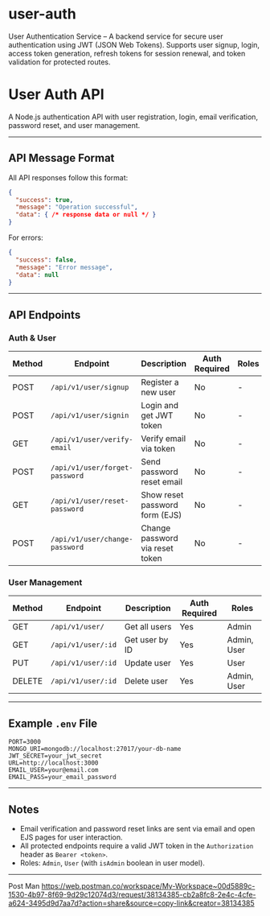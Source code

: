 # user-auth
User Authentication Service – A backend service for secure user authentication using JWT (JSON Web Tokens). Supports user signup, login, access token generation, refresh tokens for session renewal, and token validation for protected routes.

# User Auth API

A Node.js authentication API with user registration, login, email verification, password reset, and user management.

---

## API Message Format

All API responses follow this format:

```json
{
  "success": true,
  "message": "Operation successful",
  "data": { /* response data or null */ }
}
```

For errors:

```json
{
  "success": false,
  "message": "Error message",
  "data": null
}
```

---

## API Endpoints

### Auth & User

| Method | Endpoint                       | Description                        | Auth Required | Roles         |
|--------|------------------------------- |------------------------------------|-------------- |-------------- |
| POST   | `/api/v1/user/signup`          | Register a new user                | No           | -             |
| POST   | `/api/v1/user/signin`          | Login and get JWT token            | No           | -             |
| GET    | `/api/v1/user/verify-email`    | Verify email via token             | No           | -             |
| POST   | `/api/v1/user/forget-password` | Send password reset email          | No           | -             |
| GET    | `/api/v1/user/reset-password`  | Show reset password form (EJS)     | No           | -             |
| POST   | `/api/v1/user/change-password` | Change password via reset token    | No           | -             |

### User Management

| Method | Endpoint                | Description           | Auth Required | Roles         |
|--------|------------------------ |---------------------- |-------------- |-------------- |
| GET    | `/api/v1/user/`         | Get all users         | Yes           | Admin         |
| GET    | `/api/v1/user/:id`      | Get user by ID        | Yes           | Admin, User   |
| PUT    | `/api/v1/user/:id`      | Update user           | Yes           | User          |
| DELETE | `/api/v1/user/:id`      | Delete user           | Yes           | Admin, User   |

---

## Example `.env` File

```
PORT=3000
MONGO_URI=mongodb://localhost:27017/your-db-name
JWT_SECRET=your_jwt_secret
URL=http://localhost:3000
EMAIL_USER=your@email.com
EMAIL_PASS=your_email_password
```

---

## Notes

- Email verification and password reset links are sent via email and open EJS pages for user interaction.
- All protected endpoints require a valid JWT token in the `Authorization` header as `Bearer <token>`.
- Roles: `Admin`, `User` (with `isAdmin` boolean in user model).

---

Post Man 
https://web.postman.co/workspace/My-Workspace~00d5889c-1530-4b97-8f69-9d29c12074d3/request/38134385-cb2a8fc8-2e4c-4cfe-a624-3495d9d7aa7d?action=share&source=copy-link&creator=38134385